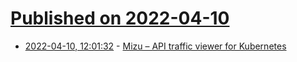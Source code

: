# [Published on 2022-04-10](index.md)

* [2022-04-10, 12:01:32](https://news.ycombinator.com/item?id=30976293) - [Mizu – API traffic viewer for Kubernetes](https://github.com/up9inc/mizu)
